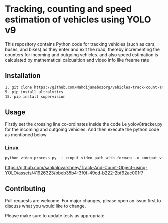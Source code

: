 # Tracking, counting and speed estimation of vehicles using YOLO v9

This repository contains Python code for tracking vehicles (such as cars, buses, and bikes) as they enter and exit the road, thereby incrementing the counters for incoming and outgoing vehicles. and also speed estimation is calculated by mathematical calcualtion and video info like freame rate

## Installation

```bash
1. git clone https://github.com/Mahdijamebozorg/vehicles-track-count-and-speed-estimation.git
5. pip install ultralytics
15. pip install supervision
```

## Usage

Firstly set the crossing line co-ordinates inside the code i.e yolov8tracker.py for the incoming and outgoing vehicles. And then execute the python code as mentioned below.
### Linux

```bash
python video_process.py -i <input_video_path_with_format> -o <output_video_path_with_format>
```

https://github.com/sankalpvarshney/Track-And-Count-Object-using-YOLO/assets/41926323/bbeb35b4-3f0f-49cd-b222-2bf92ac001f7


## Contributing

Pull requests are welcome. For major changes, please open an issue first
to discuss what you would like to change.

Please make sure to update tests as appropriate.

